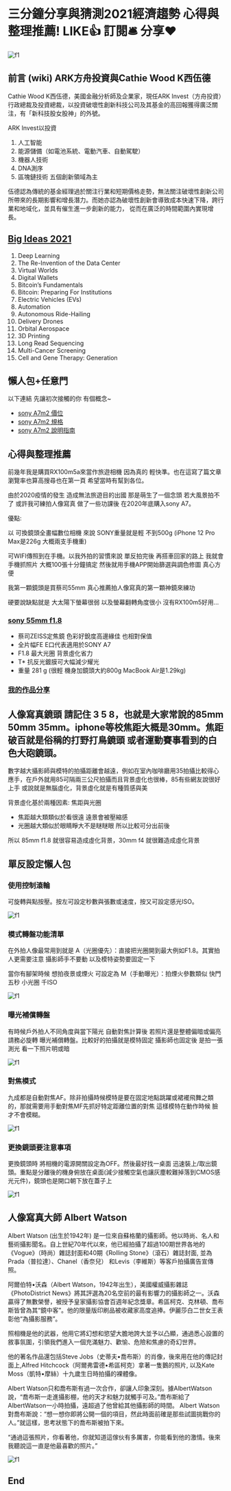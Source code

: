 # 三分鐘分享與猜測2021經濟趨勢 心得與整理推薦! LIKE👍 訂閱🛎 分享❤️

![f1](https://github.com/HCH1/blog/blob/master/fig/stock0.JPG)

## 前言 (wiki) ARK方舟投資與Cathie Wood K西伍德

Cathie Wood K西伍德，美國金融分析師及企業家，現任ARK Invest（方舟投資）行政總裁及投資總裁，以投資破壞性創新科技公司及其基金的高回報獲得廣泛關注，有「新科技股女股神」的外號。

ARK Invest以投資

1. 人工智能
1. 能源儲備（如電池系統、電動汽車、自動駕駛）
1. 機器人技術
1. DNA測序
1. 區塊鏈技術
五個創新領域為主

伍德認為傳統的基金經理過於關注行業和短期價格走勢，無法關注破壞性創新公司所帶來的長期影響和增長潛力。而她亦認為破壞性創新會導致成本快速下降，跨行業和地域化，並具有催生進一步創新的能力，
從而在廣泛的時間範圍內實現增長。



## [Big Ideas 2021](https://research.ark-invest.com/hubfs/1_Download_Files_ARK-Invest/White_Papers/ARK%E2%80%93Invest_BigIdeas_2021.pdf)
1. Deep Learning
2. The Re-Invention of the Data Center 
3. Virtual Worlds 
4. Digital Wallets 
5. Bitcoin’s Fundamentals 
6. Bitcoin: Preparing For Institutions 
7. Electric Vehicles (EVs) 
8. Automation 
9. Autonomous Ride-Hailing 
10. Delivery Drones 
11. Orbital Aerospace 
12. 3D Printing 
13. Long Read Sequencing 
14. Multi-Cancer Screening 
15. Cell and Gene Therapy: Generation 




## 懶人包+任意門
以下連結 先讓初次接觸的你 有個概念~
- [sony A7m2 價位](https://www.google.com.tw/search?source=hp&ei=JzIkXMrUB42y9QOcxZ6YAg&q=sony+A7m2+價位)
- [sony A7m2 規格](https://www.google.com.tw/search?source=hp&ei=JzIkXMrUB42y9QOcxZ6YAg&q=sony+A7m2+規格)
- [sony A7m2 說明指南](https://www.google.com.tw/search?source=hp&ei=JzIkXMrUB42y9QOcxZ6YAg&q=sony+A7m2+說明指南)

## 心得與整理推薦

前幾年我是購買RX100m5a來當作旅遊相機 因為真的 輕快準。也在這寫了篇文章 瀏覽率也算高搜尋也在第一頁 希望當時有幫到各位。

由於2020疫情的發生 造成無法旅遊目的出國 那是萌生了一個念頭 若大風景拍不了 或許我可練拍人像寫真 做了一些功課後 在2020年底購入sony A7。

優點:

以 可換鏡頭全畫幅數位相機 來說 SONY重量就是輕 不到500g (iPhone 12 Pro Max是226g 大概兩支手機重)

可WIFI傳照到在手機。以我外拍的習慣來說 單反拍完後 再搭車回家的路上 我就會手機抓照片 大概100張十分鐘搞定 然後就用手機APP開始篩選與調色修圖 真心方便

我第一顆鏡頭是買蔡司55mm 真心推薦拍人像寫真的第一顆神鏡來練功

硬要說缺點就是 大太陽下螢幕很弱 以及螢幕翻轉角度很小 沒有RX100m5好用...


### [sony 55mm f1.8](https://www.google.com.tw/search?source=hp&ei=JzIkXMrUB42y9QOcxZ6YAg&q=sony+55mm+f1.8)

- 蔡司ZEISS定焦鏡 色彩好銳度高邊緣佳 也相對保值
- 全片幅FE E口代表適用於SONY A7
- F1.8 最大光圈 背景虛化省力
- T* 抗反光鍍膜可大幅減少耀光
- 重量 281 g (很輕 機身加鏡頭大約800g MacBook Air是1.29kg)

### [我的作品分享](https://www.xiaohongshu.com/user/profile/5cd401c500000000110287e3?xhsshare=CopyLink&appuid=5cd401c500000000110287e3&apptime=1607316287)


## 人像寫真鏡頭 請記住 3 5 8，也就是大家常說的85mm 50mm 35mm。iphone等校焦距大概是30mm。焦距破百就是俗稱的打野打鳥鏡頭 或者運動賽事看到的白色大砲鏡頭。

數字越大攝影師與模特的拍攝距離會越遠，例如在室內咖啡廳用35拍攝比較得心應手，在戶外就用85可隔兩三公尺拍攝而且背景虛化也很棒，85有些網友說很好上手 或說就是無腦虛化，背景虛化就是有種質感與美

背景虛化基於兩種因素: 焦距與光圈
- 焦距越大類類似於看很遠 遠景會被壓縮感
- 光圈越大類似於眼睛睜大不是瞇瞇眼 所以比較可分出前後

所以 85mm f1.8 就很容易造成虛化背景，30mm f4 就很難造成虛化背景


## 單反設定懶人包
### 使用控制滾輪
可旋轉與點按壓。按左可設定秒數與張數或速度，按又可設定感光ISO。

![f1](https://github.com/HCH1/blog/blob/master/fig/sonya71e2.JPG)


### 模式轉盤功能清單
在外拍人像最常用到就是 A（光圈優先）：直接把光圈開到最大例如F1.8。其實拍人更需要注意 攝影師手不要動 以及模特姿勢要固定一下

當你有腳架時候 想拍夜景或煙火 可設定為 M（手動曝光）：拍煙火參數類似 快門五秒 小光圈 千ISO 

![f1](https://github.com/HCH1/blog/blob/master/fig/sonya71e3.JPG)


### 曝光補償轉盤
有時候戶外拍人不同角度與當下陽光 自動對焦計算後 若照片還是整體偏暗或偏亮 請務必旋轉 曝光補償轉盤。比較好的拍攝就是模特固定 攝影師也固定後 是拍一張測光 看一下照片明或暗

![f1](https://github.com/HCH1/blog/blob/master/fig/sonya71e4.JPG)


### 對焦模式
九成都是自動對焦AF。除非拍攝時候模特是要在固定地點跳躍或裙襬飛舞之類的，那就需要用手動對焦MF先抓好特定距離位置的對焦 這樣模特在動作時候 臉才不會模糊。

![f1](https://github.com/HCH1/blog/blob/master/fig/sonya71e5.JPG)


### 更換鏡頭要注意事項
更換鏡頭時 將相機的電源開關設定為OFF。然後最好找一桌面 迅速裝上/取出鏡頭。重點是分離後的機身俯放在桌面(減少接觸空氣也讓灰塵較難掉落到CMOS感光元件)，鏡頭也是開口朝下放在蓋子上

![f1](https://github.com/HCH1/blog/blob/master/fig/sonya71e.JPG)


## 人像寫真大師 Albert Watson

Albert Watson (出生於1942年) 是一位來自蘇格蘭的攝影師。他以時尚、名人和藝術攝影聞名。自上世紀70年代以來，他已經拍攝了超過100期世界各地的《Vogue》（時尚）雜誌封面和40期《Rolling Stone》（滾石）雜誌封面, 並為Prada（普拉達）、Chanel（香奈兒） 和Levis（李維斯）等客戶拍攝廣告宣傳照。

阿爾伯特•沃森（Albert Watson，1942年出生），美國權威攝影雜誌《PhotoDistrict News》將其評選為20名空前的最有影響力的攝影師之一。沃森贏得了無數榮譽，被授予皇家攝影協會百週年紀念獎章。希區柯克、克林頓、喬布斯皆曾為其“鏡中客”。他的限量版印刷品被收藏家高度追捧。伊麗莎白二世女王表彰他“為攝影服務”。

照相機是他的武器，他用它將幻想和慾望大膽地誇大並予以凸顯，通過悉心設置的敘事氛圍，引領我們進入一個充滿魅力、歡愉、危險和焦慮的奇幻世界。

他的著名作品還包括Steve Jobs（史蒂夫•喬布斯）的肖像，後來用在他的傳記封面上,Alfred Hitchcock（阿爾弗雷德•希區柯克）拿著一隻鵝的照片, 以及Kate Moss（凱特•摩絲）十九歲生日時拍攝的裸體像。

Albert Watson只和喬布斯有過一次合作，卻讓人印象深刻。據AlbertWatson說，“喬布斯一走進攝影棚，他的天才和魅力就觸手可及。”喬布斯給了AlbertWatson一小時拍攝，遠超過了他曾給其他攝影師的時間。 Albert Watson對喬布斯說：“想一想你即將公開一個的項目，然此時面前確是那些試圖挑戰你的人。”就這樣，思考狀態下的喬布斯被拍下來。

“通過這張照片，你看著他，你就知道這傢伙有多厲害，你能看到他的激情。後來我聽說這一直是他最喜歡的照片。”

![f1](https://github.com/HCH1/blog/blob/master/fig/sonya71e6.JPG)

## End
